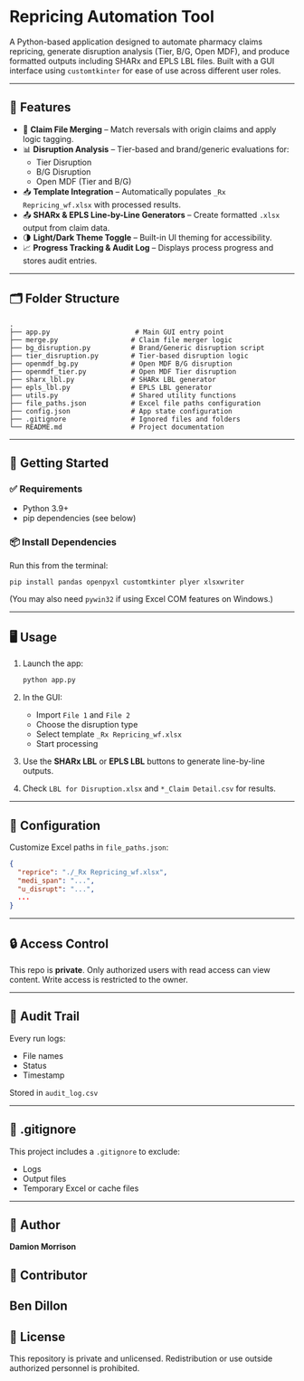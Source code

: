 # Repricing Automation Tool

A Python-based application designed to automate pharmacy claims repricing, generate disruption analysis (Tier, B/G, Open MDF), and produce formatted outputs including SHARx and EPLS LBL files. Built with a GUI interface using `customtkinter` for ease of use across different user roles.

---

## 🧩 Features

- 🔄 **Claim File Merging** – Match reversals with origin claims and apply logic tagging.
- 📊 **Disruption Analysis** – Tier-based and brand/generic evaluations for:
  - Tier Disruption
  - B/G Disruption
  - Open MDF (Tier and B/G)
- 📥 **Template Integration** – Automatically populates `_Rx Repricing_wf.xlsx` with processed results.
- 📤 **SHARx & EPLS Line-by-Line Generators** – Create formatted `.xlsx` output from claim data.
- 🌗 **Light/Dark Theme Toggle** – Built-in UI theming for accessibility.
- 📈 **Progress Tracking & Audit Log** – Displays process progress and stores audit entries.

---

## 🗂️ Folder Structure

```
.
├── app.py                     # Main GUI entry point
├── merge.py                  # Claim file merger logic
├── bg_disruption.py          # Brand/Generic disruption script
├── tier_disruption.py        # Tier-based disruption logic
├── openmdf_bg.py             # Open MDF B/G disruption
├── openmdf_tier.py           # Open MDF Tier disruption
├── sharx_lbl.py              # SHARx LBL generator
├── epls_lbl.py               # EPLS LBL generator
├── utils.py                  # Shared utility functions
├── file_paths.json           # Excel file paths configuration
├── config.json               # App state configuration
├── .gitignore                # Ignored files and folders
└── README.md                 # Project documentation
```

---

## 🚀 Getting Started

### ✅ Requirements
- Python 3.9+
- pip dependencies (see below)

### 📦 Install Dependencies

Run this from the terminal:

```bash
pip install pandas openpyxl customtkinter plyer xlsxwriter
```

(You may also need `pywin32` if using Excel COM features on Windows.)

---

## 🖥️ Usage

1. Launch the app:
   ```bash
   python app.py
   ```

2. In the GUI:
   - Import `File 1` and `File 2`
   - Choose the disruption type
   - Select template `_Rx Repricing_wf.xlsx`
   - Start processing

3. Use the **SHARx LBL** or **EPLS LBL** buttons to generate line-by-line outputs.

4. Check `LBL for Disruption.xlsx` and `*_Claim Detail.csv` for results.

---

## 📁 Configuration

Customize Excel paths in `file_paths.json`:

```json
{
  "reprice": "./_Rx Repricing_wf.xlsx",
  "medi_span": "...",
  "u_disrupt": "...",
  ...
}
```

---

## 🔒 Access Control

This repo is **private**. Only authorized users with read access can view content. Write access is restricted to the owner.

---

## 📝 Audit Trail

Every run logs:
- File names
- Status
- Timestamp

Stored in `audit_log.csv`

---

## 🧼 .gitignore

This project includes a `.gitignore` to exclude:
- Logs
- Output files
- Temporary Excel or cache files

---

## 📌 Author

**Damion Morrison**  

## 📌 Contributor

**Ben Dillon**
---

## 📄 License

This repository is private and unlicensed. Redistribution or use outside authorized personnel is prohibited.
